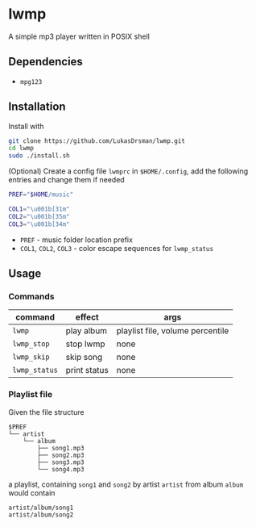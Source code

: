 # lwmp
A simple mp3 player written in POSIX shell

## Dependencies
 - `mpg123`

## Installation
Install with
```sh
git clone https://github.com/LukasDrsman/lwmp.git
cd lwmp
sudo ./install.sh
```
(Optional) Create a config file `lwmprc` in `$HOME/.config`, add the following entries and change them if needed
```sh
PREF="$HOME/music"

COL1="\u001b[31m"
COL2="\u001b[35m"
COL3="\u001b[34m"
```
 - `PREF` - music folder location prefix
 - `COL1`, `COL2`, `COL3` - color escape sequences for `lwmp_status`

## Usage
### Commands
| command | effect | args |
|---------|--------|------|
|`lwmp`   |play album | playlist file, volume percentile |
|`lwmp_stop`|stop lwmp | none |
|`lwmp_skip`|skip song | none |
|`lwmp_status`|print status | none |

### Playlist file
Given the file structure
```
$PREF
└── artist
    └── album
        ├── song1.mp3
        ├── song2.mp3
        ├── song3.mp3
        └── song4.mp3
```
a playlist, containing `song1` and `song2` by artist `artist` from album `album` would contain
```
artist/album/song1
artist/album/song2
```
